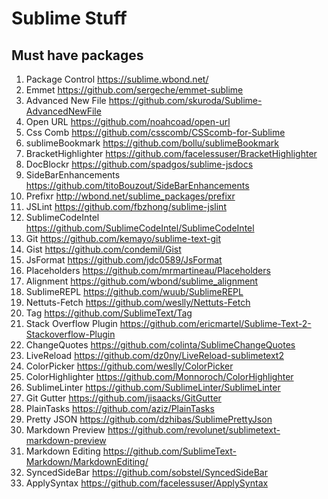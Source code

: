 Sublime Stuff
=============

Must have packages
-----------------
1. Package Control https://sublime.wbond.net/
2. Emmet https://github.com/sergeche/emmet-sublime
3. Advanced New File https://github.com/skuroda/Sublime-AdvancedNewFile
4. Open URL https://github.com/noahcoad/open-url
5. Css Comb https://github.com/csscomb/CSScomb-for-Sublime
6. sublimeBookmark https://github.com/bollu/sublimeBookmark
7. BracketHighlighter https://github.com/facelessuser/BracketHighlighter
8. DocBlockr https://github.com/spadgos/sublime-jsdocs
9. SideBarEnhancements https://github.com/titoBouzout/SideBarEnhancements
10. Prefixr http://wbond.net/sublime_packages/prefixr
11. JSLint https://github.com/fbzhong/sublime-jslint
12. SublimeCodeIntel https://github.com/SublimeCodeIntel/SublimeCodeIntel
13. Git https://github.com/kemayo/sublime-text-git
14. Gist https://github.com/condemil/Gist
15. JsFormat https://github.com/jdc0589/JsFormat
16. Placeholders https://github.com/mrmartineau/Placeholders
17. Alignment https://github.com/wbond/sublime_alignment
18. SublimeREPL https://github.com/wuub/SublimeREPL
19. Nettuts-Fetch https://github.com/weslly/Nettuts-Fetch
20. Tag https://github.com/SublimeText/Tag
21. Stack Overflow Plugin https://github.com/ericmartel/Sublime-Text-2-Stackoverflow-Plugin
22. ChangeQuotes https://github.com/colinta/SublimeChangeQuotes
23. LiveReload https://github.com/dz0ny/LiveReload-sublimetext2
24. ColorPicker https://github.com/weslly/ColorPicker
25. ColorHighlighter https://github.com/Monnoroch/ColorHighlighter
26. SublimeLinter https://github.com/SublimeLinter/SublimeLinter
27. Git Gutter https://github.com/jisaacks/GitGutter
28. PlainTasks https://github.com/aziz/PlainTasks
29. Pretty JSON https://github.com/dzhibas/SublimePrettyJson
30. Markdown Preview https://github.com/revolunet/sublimetext-markdown-preview
31. Markdown Editing https://github.com/SublimeText-Markdown/MarkdownEditing/
32. SyncedSideBar https://github.com/sobstel/SyncedSideBar
33. ApplySyntax https://github.com/facelessuser/ApplySyntax
